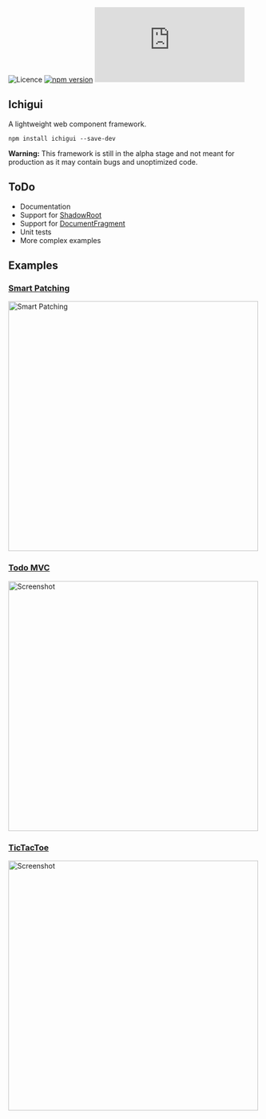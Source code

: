 ![Licence](https://img.shields.io/badge/license-MIT-1182c2.svg)
[![npm version](https://badge.fury.io/js/ichigui.svg)](https://badge.fury.io/js/ichigui)
[![...](https://badge-size.herokuapp.com/literallylara/ichigui/master/dist/ichigui.min.js?update)](https://github.com/literallylara/ichigui/blob/master/dist/ichigui.min.js)

Ichigui
----
A lightweight web component framework.

`npm install ichigui --save-dev`

**Warning:** This framework is still in the alpha stage and not meant for production as it may contain bugs and unoptimized code.

## ToDo

- Documentation
- Support for [ShadowRoot](https://developer.mozilla.org/en-US/docs/Web/API/ShadowRoot)
- Support for [DocumentFragment](https://developer.mozilla.org/en-US/docs/Web/API/DocumentFragment)
- Unit tests
- More complex examples

## Examples

### [Smart Patching](https://literallylara.github.io/ichigui/examples/smart-patching/)

<img alt="Smart Patching" src="https://literallylara.github.io/ichigui/examples/smart-patching/screenshot.PNG" width="500">

### [Todo MVC](https://literallylara.github.io/ichigui/examples/todo-mvc/)

<img alt="Screenshot" src="https://literallylara.github.io/ichigui/examples/todo-mvc/screenshot.png" width="500">

### [TicTacToe](https://literallylara.github.io/ichigui/examples/tic-tac-toe/)

<img alt="Screenshot" src="https://literallylara.github.io/ichigui/examples/tic-tac-toe/screenshot.png" width="500">
